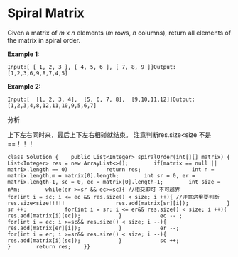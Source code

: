 # Spiral Matrix

Given a matrix of _m_ x _n_ elements \(_m_ rows, _n_ columns\), return all elements of the matrix in spiral order.

**Example 1:**

```text
Input:[ [ 1, 2, 3 ], [ 4, 5, 6 ], [ 7, 8, 9 ]]Output: [1,2,3,6,9,8,7,4,5]
```

**Example 2:**

```text
Input:[  [1, 2, 3, 4],  [5, 6, 7, 8],  [9,10,11,12]]Output: [1,2,3,4,8,12,11,10,9,5,6,7]
```

分析

上下左右同时来，最后上下左右相碰就结束。 注意判断res.size&lt;size 不是 ==！！！

```text
class Solution {    public List<Integer> spiralOrder(int[][] matrix) {         List<Integer> res = new ArrayList<>();        if(matrix == null || matrix.length == 0)            return res;                int n = matrix.length,m = matrix[0].length;        int sr = 0, er = matrix.length-1, sc = 0, ec = matrix[0].length-1;        int size = n*m;        while(er >=sr && ec>=sc){ //相交即可 不可越界            for(int i = sc; i <= ec && res.size() < size; i ++){ //注意这里要判断res.size<size!!!!!                res.add(matrix[sr][i]);            }            sr ++;            for(int i = sr; i <= er&& res.size() < size; i ++){                res.add(matrix[i][ec]);            }            ec -- ;            for(int i = ec; i >=sc&& res.size() < size; i --){                res.add(matrix[er][i]);            }            er --;            for(int i = er; i >=sr&& res.size() < size; i --){                res.add(matrix[i][sc]);            }            sc ++;                    }        return res;    }}
```

